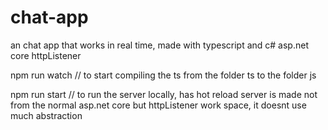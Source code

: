 # chat-app

an chat app that works in real time, made with typescript and c# asp.net core httpListener

npm run watch   // to start compiling the ts from the folder ts to the folder js


npm run start   // to run the server locally, has hot reload server is made not from the normal asp.net core but httpListener work space, it doesnt use much abstraction
